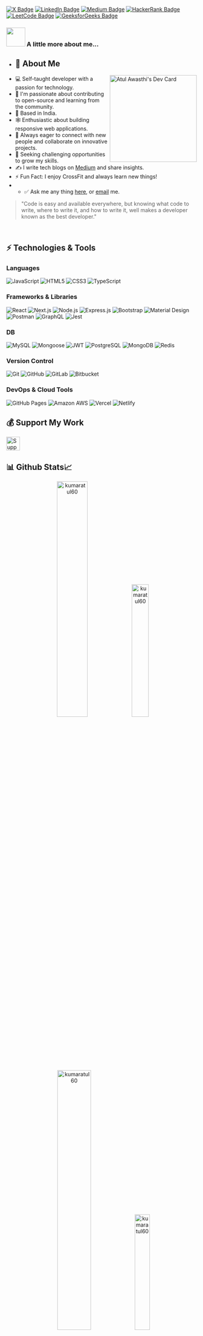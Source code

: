 
[![X Badge](https://img.shields.io/badge/X.com-%231DA1F2.svg?&style=flat&logo=x&logoColor=white)](https://x.com/atulkawasthi)
[![LinkedIn Badge](https://img.shields.io/badge/linkedin-4.1K+-blue.svg?&style=flat&logo=linkedin&logoColor=white)](https://www.linkedin.com/in/atul-kumar-awasthi)
[![Medium Badge](https://img.shields.io/badge/medium-black.svg?&style=plastic&logo=medium&logoColor=white)](https://medium.com/@atulkawasthi)
[![HackerRank Badge](https://img.shields.io/badge/hackerrank-brightgreen.svg?&style=flat&logo=hackerrank&logoColor=white)](https://www.hackerrank.com/atulreso1)
[![LeetCode Badge](https://img.shields.io/badge/leetcode-yellow.svg?&style=square&logo=leetcode&logoColor=white)](https://leetcode.com/atulreso1)
[![GeeksforGeeks Badge](https://img.shields.io/badge/geeksforgeeks-brightgreen.svg?&style=plastic&logo=geeksforgeeks&logoColor=white)](https://auth.geeksforgeeks.org/user/atul0063)

 ### <img src="https://media.giphy.com/media/VgCDAzcKvsR6OM0uWg/giphy.gif" width="50"> A little more about me...

- ## 🌟 About Me
<a href="https://app.daily.dev/atuldev01"><img align="right" src="https://api.daily.dev/devcards/v2/SnC6qUoCM.png?type=default&r=j55" width="230" alt="Atul Awasthi's Dev Card"/></a>

- 💻 Self-taught developer with a passion for technology.
- 🌱 I'm passionate about contributing to open-source and learning from the community.
- 📍 Based in India.
- 🕸️ Enthusiastic about building responsive web applications.
- 🤝 Always eager to connect with new people and collaborate on innovative projects.
- 🌋 Seeking challenging opportunities to grow my skills.
- ✍️ I write tech blogs on [Medium](https://medium.com/@atulkawasthi) and share insights.
- ⚡ Fun Fact: I enjoy CrossFit and always learn new things!
- - ✅ Ask me any thing [here](https://github.com/kumaratul60/kumaratul60/issues/new), or [email](atulreso1@gmail.com) me.

> "Code is easy and available everywhere, but knowing what code to write, where to write it, and how to write it, well makes a developer known as the best developer."

<br>

## ⚡ Technologies & Tools

### Languages
![JavaScript](https://img.shields.io/badge/-JavaScript-black?style=flat-square&logo=javascript)
![HTML5](https://img.shields.io/badge/-HTML5-E34F26?style=flat-square&logo=html5)
![CSS3](https://img.shields.io/badge/-CSS3-1572B6?style=flat-square&logo=css3)
![TypeScript](https://img.shields.io/badge/-TypeScript-007ACC?style=flat-square&logo=typescript)

### Frameworks & Libraries
![React](https://img.shields.io/badge/-React-black?style=flat-square&logo=react)
![Next.js](https://img.shields.io/badge/Next.js-black?style=flat-square&logo=next.js)
![Node.js](https://img.shields.io/badge/-Nodejs-black?style=flat-square&logo=node.js)
![Express.js](https://img.shields.io/badge/-Expressjs-black?style=flat-square&logo=express)
![Bootstrap](https://img.shields.io/badge/-Bootstrap-563D7C?style=flat-square&logo=bootstrap)
![Material Design](https://img.shields.io/badge/Material%20Design%20-%230081CB.svg?logo=material-design&logoColor=white)
![Postman](https://img.shields.io/badge/Postman-FF6C37?logo=postman&logoColor=white)
![GraphQL](https://img.shields.io/badge/GraphQL-E10098?style=flat-square&logo=graphql)
![Jest](https://img.shields.io/badge/-jest-BC3B14?style=flat-square&logo=Jest)

### DB
![MySQL](https://img.shields.io/badge/-MySQL-black?style=flat-square&logo=mysql)
![Mongoose](https://img.shields.io/badge/-Mongoose-black?style=flat-square&logo=Mongoose)
![JWT](https://img.shields.io/badge/-JWT-black?style=flat-square&logo=jwt)
![PostgreSQL](https://img.shields.io/badge/-PostgreSQL-4169E1?style=flat-square&logo=postgresql)
![MongoDB](https://img.shields.io/badge/MongoDB-%234ea94b.svg?logo=mongodb&logoColor=white)
![Redis](https://img.shields.io/badge/-Redis-black?style=flat-square&logo=Redis)

### Version Control
![Git](https://img.shields.io/badge/-Git-black?style=flat-square&logo=git)
![GitHub](https://img.shields.io/badge/GitHub-%231DA1F2.svg?style=flat-square&logo=github)
![GitLab](https://img.shields.io/badge/GitLab-%23181717.svg?style=flat-square&logo=gitlab)
![Bitbucket](https://img.shields.io/badge/Bitbucket-%230047B3.svg?style=flat-square&logo=bitbucket)

### DevOps & Cloud Tools
![GitHub Pages](https://img.shields.io/badge/GitHub%20Pages-%23327FC7.svg?logo=github)
![Amazon AWS](https://img.shields.io/badge/Amazon%20AWS-232F3E?style=flat-square&logo=amazon-aws)
![Vercel](https://img.shields.io/badge/Vercel%20-%23000000.svg?logo=vercel&logoColor=white)
![Netlify](https://img.shields.io/badge/Netlify%20-%23000000.svg?logo=netlify&logoColor=white)

## 💰 Support My Work
<a href='https://www.buymeacoffee.com/atulkawasthi' target='_blank'><img height='36' src='https://cdn.buymeacoffee.com/buttons/v2/default-yellow.png' alt='Support Atul on buymeacoffee' /></a>


## 📊 Github Stats📈
 
<p align="center">
 <img width="40%" src="https://github-readme-stats.vercel.app/api?username=kumaratul60&show_icons=true&theme=dark&title_color=ff8000&text_color=ffffff&bg_color=6a6a6a&locale=en&hide_border=true" alt="kumaratul60" />
<img width="30%" src="https://github-readme-stats.vercel.app/api/top-langs?username=kumaratul60&show_icons=true&theme=dark&title_color=ff8000&text_color=ffffff&bg_color=6a6a6a&locale=en&layout=compact&hide_border=true" alt="kumaratul60" /> 
<img width="42%" src="https://github-readme-streak-stats.herokuapp.com/?user=kumaratul60&theme=highcontrast&hide_border=true" alt="kumaratul60" />
<img width="28%" src="http://github-profile-summary-cards.vercel.app/api/cards/productive-time?username=kumaratul60&theme=highcontrast&utcOffset=8&hide_border=true" alt="kumaratul60" />
</p>


[![Atul's github activity graph](https://github-readme-activity-graph.vercel.app/graph?username=kumaratul60&bg_color=0f2d3d&color=1cadfb&line=1cadfb&point=1cadfb&area=true&hide_border=true)](https://github.com/kumaratul60/github-readme-activity-graph)

## 📫 Get in Touch
Feel free to reach out:
- :paperclip: [My Portfolio](https://atultheportfolio.netlify.app)
- :email: [Email Me](mailto:atulreso1@gmail.com)

### 🌱 Profile Visits
![Visitors](https://profile-counter.glitch.me/{kumaratul60}/count.svg?align=right)

### 🌐 Let's Connect!
I'm always happy to help or chat! 😊
 
###  [![Typing SVG](https://readme-typing-svg.herokuapp.com?size=24&width=600&lines=+Always+happy+to+Help+;)](https://git.io/typing-svg)
